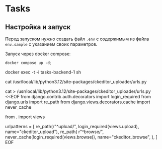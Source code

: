 # Tasks

## Настройка и запуск

Перед запуском нужно создать файл `.env` с содержимым из файла `env.sample`
с указанием своих параметров.

Запуск через docker compose:

```shell
docker compose up -d;
```

docker exec -t -i tasks-backend-1 sh

cat /usr/local/lib/python3.12/site-packages/ckeditor_uploader/urls.py

cat > /usr/local/lib/python3.12/site-packages/ckeditor_uploader/urls.py <<EOF
from django.contrib.auth.decorators import login_required
from django.urls import re_path
from django.views.decorators.cache import never_cache

from . import views


urlpatterns = [
    re_path(r"^upload/", login_required(views.upload), name="ckeditor_upload"),
    re_path(
        r"^browse/",
        never_cache(login_required(views.browse)),
        name="ckeditor_browse",
    ),
]
EOF
